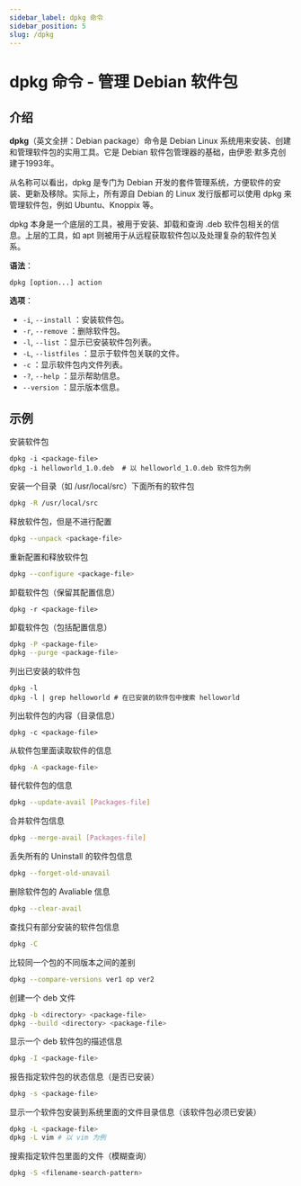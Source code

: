 ```yaml
---
sidebar_label: dpkg 命令
sidebar_position: 5
slug: /dpkg
---
```


# dpkg 命令 - 管理 Debian 软件包



## 介绍

**dpkg**（英文全拼：Debian package）命令是 Debian Linux 系统用来安装、创建和管理软件包的实用工具。它是 Debian 软件包管理器的基础，由伊恩·默多克创建于1993年。

从名称可以看出，dpkg 是专门为 Debian 开发的套件管理系统，方便软件的安装、更新及移除。实际上，所有源自 Debian 的 Linux 发行版都可以使用 dpkg 来管理软件包，例如 Ubuntu、Knoppix 等。

dpkg 本身是一个底层的工具，被用于安装、卸载和查询 .deb 软件包相关的信息。上层的工具，如 apt 则被用于从远程获取软件包以及处理复杂的软件包关系。

**语法**：

```shell
dpkg [option...] action
```

**选项**：

- `-i`, `--install` ：安装软件包。
- `-r`, `--remove` ：删除软件包。
- `-l`, `--list` ：显示已安装软件包列表。
- `-L`, `--listfiles` ：显示于软件包关联的文件。
- `-c` ：显示软件包内文件列表。
- `-?`, `--help` ：显示帮助信息。
- `--version` ：显示版本信息。



## 示例

安装软件包

```shell
dpkg -i <package-file>
dpkg -i helloworld_1.0.deb  # 以 helloworld_1.0.deb 软件包为例
```

安装一个目录（如 /usr/local/src）下面所有的软件包

```bash
dpkg -R /usr/local/src
```

释放软件包，但是不进行配置

```bash
dpkg --unpack <package-file>
```

重新配置和释放软件包

```bash
dpkg --configure <package-file>
```

卸载软件包（保留其配置信息）

```shell
dpkg -r <package-file>
```

卸载软件包（包括配置信息）

```bash
dpkg -P <package-file>
dpkg --purge <package-file>
```

列出已安装的软件包

```shell
dpkg -l
dpkg -l | grep helloworld # 在已安装的软件包中搜索 helloworld
```

列出软件包的内容（目录信息）

```shell
dpkg -c <package-file>
```

从软件包里面读取软件的信息

```bash
dpkg -A <package-file>
```

替代软件包的信息

```bash
dpkg --update-avail [Packages-file]
```

合并软件包信息

```bash
dpkg --merge-avail [Packages-file]
```

丢失所有的 Uninstall 的软件包信息

```bash
dpkg --forget-old-unavail
```

删除软件包的 Avaliable 信息

```bash
dpkg --clear-avail
```

查找只有部分安装的软件包信息

```bash
dpkg -C
```

比较同一个包的不同版本之间的差别

```bash
dpkg --compare-versions ver1 op ver2
```

创建一个 deb 文件

```bash
dpkg -b <directory> <package-file>
dpkg --build <directory> <package-file>
```

显示一个 deb 软件包的描述信息

```bash
dpkg -I <package-file>
```

报告指定软件包的状态信息（是否已安装）

```bash
dpkg -s <package-file>
```

显示一个软件包安装到系统里面的文件目录信息（该软件包必须已安装）

```bash
dpkg -L <package-file>
dpkg -L vim # 以 vim 为例
```

搜索指定软件包里面的文件（模糊查询）

```bash
dpkg -S <filename-search-pattern>
```



